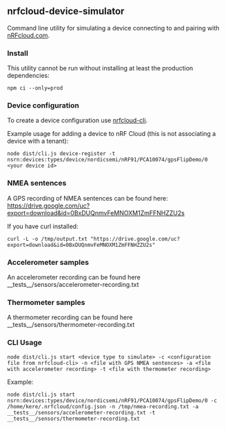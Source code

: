## nrfcloud-device-simulator

Command line utility for simulating a device connecting to and pairing with [nRFcloud.com](https://nRFCloud.com).

### Install

This utility cannot be run without installing at least the production dependencies:

    npm ci --only=prod

### Device configuration
To create a device configuration use [nrfcloud-cli](https://github.com/NordicPlayground/nrfcloud-cli).
 
Example usage for adding a device to nRF Cloud (this is not associating a device with a tenant):
    
    node dist/cli.js device-register -t nsrn:devices:types/device/nordicsemi/nRF91/PCA10074/gpsFlipDemo/0 <your device id>

### NMEA sentences

A GPS recording of NMEA sentences can be found here: https://drive.google.com/uc?export=download&id=0BxDUQnmvFeMNOXM1ZmFFNHZZU2s
         
If you have curl installed:
    
    curl -L -o /tmp/output.txt "https://drive.google.com/uc?export=download&id=0BxDUQnmvFeMNOXM1ZmFFNHZZU2s"

### Accelerometer samples

An accelerometer recording can be found here \_\_tests\_\_/sensors/accelerometer-recording.txt


### Thermometer samples

A thermometer recording can be found here \_\_tests\_\_/sensors/thermometer-recording.txt


### CLI Usage

    node dist/cli.js start <device type to simulate> -c <configuration file from nrfcloud-cli> -n <file with GPS NMEA sentences> -a <file with accelerometer recording> -t <file with thermometer recording>
    
Example:

    node dist/cli.js start nsrn:devices:types/device/nordicsemi/nRF91/PCA10074/gpsFlipDemo/0 -c /home/kere/.nrfcloud/config.json -n /tmp/nmea-recording.txt -a __tests__/sensors/accelerometer-recording.txt -t __tests__/sensors/thermometer-recording.txt
